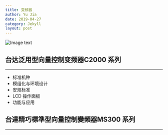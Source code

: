 ```yaml
---
title: 变频器
author: Yu Jia
date: 2019-04-27
category: Jekyll
layout: post
---
```

![Image text](https://github.com/jiamanyu/jekyll-gitbook/blob/master/img-storage/%E5%8F%98%E9%A2%91%E5%99%A8.png)
## 台达泛用型向量控制变频器C2000 系列
-------------

*  标准机种
* 模组化与环境设计
* 安规标准 
* LCD 操作面板
* 功能与应用

## 台達精巧標準型向量控制變頻器MS300 系列
-------------
